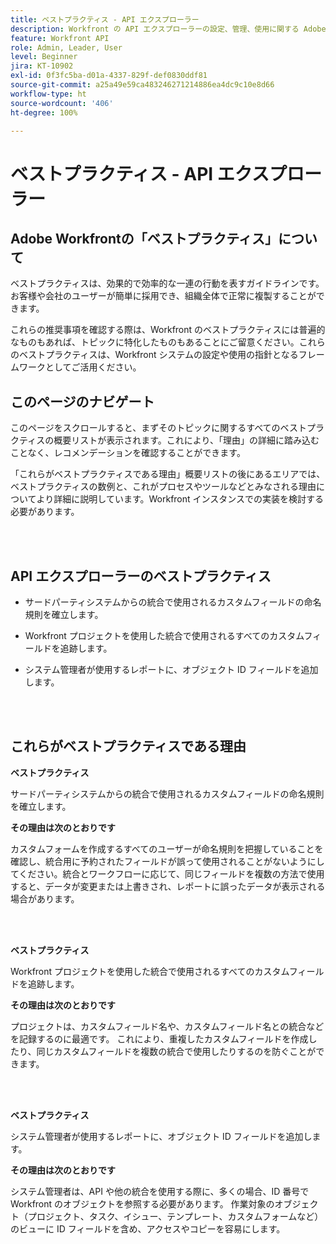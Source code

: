 ```yaml
---
title: ベストプラクティス - API エクスプローラー
description: Workfront の API エクスプローラーの設定、管理、使用に関する Adobe Workfront の専門家によるベストプラクティスの推奨事項を確認します。
feature: Workfront API
role: Admin, Leader, User
level: Beginner
jira: KT-10902
exl-id: 0f3fc5ba-d01a-4337-829f-def0830ddf81
source-git-commit: a25a49e59ca483246271214886ea4dc9c10e8d66
workflow-type: ht
source-wordcount: '406'
ht-degree: 100%

---
```


# ベストプラクティス - API エクスプローラー

## Adobe Workfrontの「ベストプラクティス」について

ベストプラクティスは、効果的で効率的な一連の行動を表すガイドラインです。お客様や会社のユーザーが簡単に採用でき、組織全体で正常に複製することができます。

これらの推奨事項を確認する際は、Workfront のベストプラクティスには普遍的なものもあれば、トピックに特化したものもあることにご留意ください。これらのベストプラクティスは、Workfront システムの設定や使用の指針となるフレームワークとしてご活用ください。

## このページのナビゲート

このページをスクロールすると、まずそのトピックに関するすべてのベストプラクティスの概要リストが表示されます。これにより、「理由」の詳細に踏み込むことなく、レコメンデーションを確認することができます。

「これらがベストプラクティスである理由」概要リストの後にあるエリアでは、ベストプラクティスの数例と、これがプロセスやツールなどとみなされる理由についてより詳細に説明しています。Workfront インスタンスでの実装を検討する必要があります。

</br>
</br>

## API エクスプローラーのベストプラクティス

* サードパーティシステムからの統合で使用されるカスタムフィールドの命名規則を確立します。

* Workfront プロジェクトを使用した統合で使用されるすべてのカスタムフィールドを追跡します。

* システム管理者が使用するレポートに、オブジェクト ID フィールドを追加します。

</br>
</br>

## これらがベストプラクティスである理由

**ベストプラクティス**

サードパーティシステムからの統合で使用されるカスタムフィールドの命名規則を確立します。

**その理由は次のとおりです**

カスタムフォームを作成するすべてのユーザーが命名規則を把握していることを確認し、統合用に予約されたフィールドが誤って使用されることがないようにしてください。統合とワークフローに応じて、同じフィールドを複数の方法で使用すると、データが変更または上書きされ、レポートに誤ったデータが表示される場合があります。

</br>
</br>


**ベストプラクティス**

Workfront プロジェクトを使用した統合で使用されるすべてのカスタムフィールドを追跡します。

**その理由は次のとおりです**

プロジェクトは、カスタムフィールド名や、カスタムフィールド名との統合などを記録するのに最適です。 これにより、重複したカスタムフィールドを作成したり、同じカスタムフィールドを複数の統合で使用したりするのを防ぐことができます。

</br>
</br>


**ベストプラクティス**

システム管理者が使用するレポートに、オブジェクト ID フィールドを追加します。

**その理由は次のとおりです**

システム管理者は、API や他の統合を使用する際に、多くの場合、ID 番号で Workfront のオブジェクトを参照する必要があります。 作業対象のオブジェクト（プロジェクト、タスク、イシュー、テンプレート、カスタムフォームなど）のビューに ID フィールドを含め、アクセスやコピーを容易にします。
